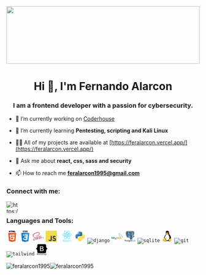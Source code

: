 <img src="https://i.ibb.co/N3zDVb9/bannerlinkedin.png"  height="150px" width="100%"/>

<h1 align="center">Hi 👋, I'm Fernando Alarcon</h1>
<h3 align="center">I am a frontend developer with a passion for cybersecurity.</h3>

- 🔭 I’m currently working on [Coderhouse](https://www.coderhouse.com/)

- 🌱 I’m currently learning **Pentesting, scripting and Kali Linux**

- 👨‍💻 All of my projects are available at [https://feralarcon.vercel.app/](https://feralarcon.vercel.app/)

- 💬 Ask me about **react, css, sass and security**

- 📫 How to reach me **feralarcon1995@gmail.com**

<h3 align="left">Connect with me:</h3>
<p align="center">
<a href="https://linkedin.com/in/https://www.linkedin.com/in/feralarcon1995/" target="blank"><img align="left" src="https://raw.githubusercontent.com/rahuldkjain/github-profile-readme-generator/master/src/images/icons/Social/linked-in-alt.svg" alt="https://www.linkedin.com/in/feralarcon1995/" height="30" width="30" /></a>
</p>
<br>
<h3 align="left">Languages and Tools:</h3>
<p align="left"> 
<code><img src="https://raw.githubusercontent.com/devicons/devicon/master/icons/html5/html5-original-wordmark.svg" alt="html5" width="30" height="30"/></code>
<code><img src="https://raw.githubusercontent.com/devicons/devicon/master/icons/css3/css3-original-wordmark.svg" alt="css3" width="30" height="30"/></code>
<code><img src="https://raw.githubusercontent.com/devicons/devicon/master/icons/sass/sass-original.svg" alt="sass" width="30" height="30"/></code>
<code><img src="https://raw.githubusercontent.com/devicons/devicon/master/icons/javascript/javascript-original.svg" alt="javascript" width="30" height="30"/></code>
<code> <img src="https://raw.githubusercontent.com/devicons/devicon/master/icons/react/react-original-wordmark.svg" alt="react" width="30" height="30"/></code>
<code><img src="https://raw.githubusercontent.com/devicons/devicon/master/icons/python/python-original.svg" alt="python" width="30" height="30"/></code>
<code><img src="https://cdn.worldvectorlogo.com/logos/django.svg" alt="django" width="30" height="30"/></code>
<code><img src="https://raw.githubusercontent.com/devicons/devicon/master/icons/mysql/mysql-original-wordmark.svg" alt="mysql" width="30" height="30"/></code>
<code><img src="https://raw.githubusercontent.com/devicons/devicon/master/icons/postgresql/postgresql-original-wordmark.svg" alt="postgresql" width="30" height="30"/></code>
<code><img src="https://www.vectorlogo.zone/logos/sqlite/sqlite-icon.svg" alt="sqlite" width="30" height="30"/></code>
<code><img src="https://raw.githubusercontent.com/devicons/devicon/master/icons/linux/linux-original.svg" alt="linux" width="30" height="30"/></code>
<code><img src="https://www.vectorlogo.zone/logos/git-scm/git-scm-icon.svg" alt="git" width="30" height="30"/></code>
<code><img src="https://www.vectorlogo.zone/logos/tailwindcss/tailwindcss-icon.svg" alt="tailwind" width="30" height="30"/></code>
<code><img src="https://raw.githubusercontent.com/devicons/devicon/master/icons/bootstrap/bootstrap-plain-wordmark.svg" alt="bootstrap" width="30" height="30"/></code>
</p>
<p><img align="left" src="https://github-readme-stats.vercel.app/api/top-langs?username=feralarcon1995&show_icons=true&locale=en&layout=compact" alt="feralarcon1995" /></p>
<p>&nbsp;<img align="left" src="https://github-readme-stats.vercel.app/api?username=feralarcon1995&show_icons=true&locale=en" alt="feralarcon1995" /></p>



